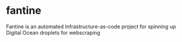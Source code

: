 # fantine
Fantine is an automated Infrastructure-as-code project for spinning up Digital Ocean droplets for webscraping
